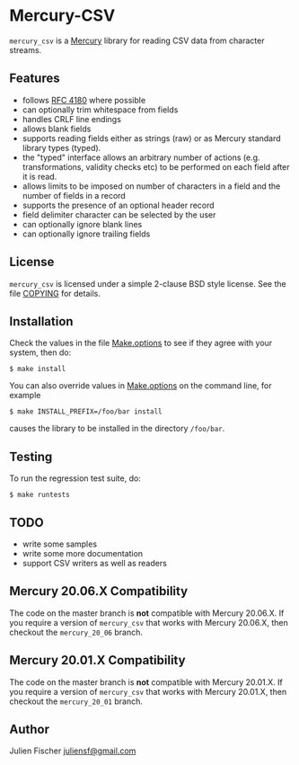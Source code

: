 # Mercury-CSV

`mercury_csv` is a [Mercury](http://www.mercurylang.org) library for reading
CSV data from character streams.

## Features

* follows [RFC 4180](https://tools.ietf.org/rfc/rfc4180.txt) where possible
* can optionally trim whitespace from fields
* handles CRLF line endings
* allows blank fields
* supports reading fields either as strings (raw) or as Mercury standard
  library types (typed).
* the "typed" interface allows an arbitrary number of actions
  (e.g. transformations, validity checks etc) to be performed on
  each field after it is read.
* allows limits to be imposed on number of characters in a field
  and the number of fields in a record
* supports the presence of an optional header record
* field delimiter character can be selected by the user
* can optionally ignore blank lines
* can optionally ignore trailing fields

## License

`mercury_csv` is licensed under a simple 2-clause BSD style license.
See the file [COPYING](COPYING) for details. 

## Installation

Check the values in the file [Make.options](Make.options) to see if they agree
with your system, then do:

    $ make install

You can also override values in [Make.options](Make.options) on the command
line, for example

    $ make INSTALL_PREFIX=/foo/bar install

causes the library to be installed in the directory `/foo/bar`.

## Testing

To run the regression test suite, do:

    $ make runtests

## TODO

* write some samples
* write some more documentation
* support CSV writers as well as readers

## Mercury 20.06.X Compatibility

The code on the master branch is **not** compatible with Mercury 20.06.X.
If you require a version of `mercury_csv` that works with Mercury 20.06.X,
then checkout the `mercury_20_06` branch.

## Mercury 20.01.X Compatibility

The code on the master branch is **not** compatible with Mercury 20.01.X.
If you require a version of `mercury_csv` that works with Mercury 20.01.X,
then checkout the `mercury_20_01` branch.

## Author

Julien Fischer <juliensf@gmail.com>
